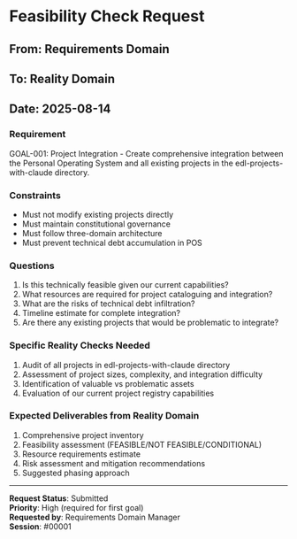 # Feasibility Check Request
## From: Requirements Domain
## To: Reality Domain
## Date: 2025-08-14

### Requirement
GOAL-001: Project Integration - Create comprehensive integration between the Personal Operating System and all existing projects in the edl-projects-with-claude directory.

### Constraints
- Must not modify existing projects directly
- Must maintain constitutional governance 
- Must follow three-domain architecture
- Must prevent technical debt accumulation in POS

### Questions
1. Is this technically feasible given our current capabilities?
2. What resources are required for project cataloguing and integration?
3. What are the risks of technical debt infiltration?
4. Timeline estimate for complete integration?
5. Are there any existing projects that would be problematic to integrate?

### Specific Reality Checks Needed
1. Audit of all projects in edl-projects-with-claude directory
2. Assessment of project sizes, complexity, and integration difficulty
3. Identification of valuable vs problematic assets
4. Evaluation of our current project registry capabilities

### Expected Deliverables from Reality Domain
1. Comprehensive project inventory
2. Feasibility assessment (FEASIBLE/NOT FEASIBLE/CONDITIONAL)
3. Resource requirements estimate
4. Risk assessment and mitigation recommendations
5. Suggested phasing approach

---

**Request Status**: Submitted  
**Priority**: High (required for first goal)  
**Requested by**: Requirements Domain Manager  
**Session**: #00001  